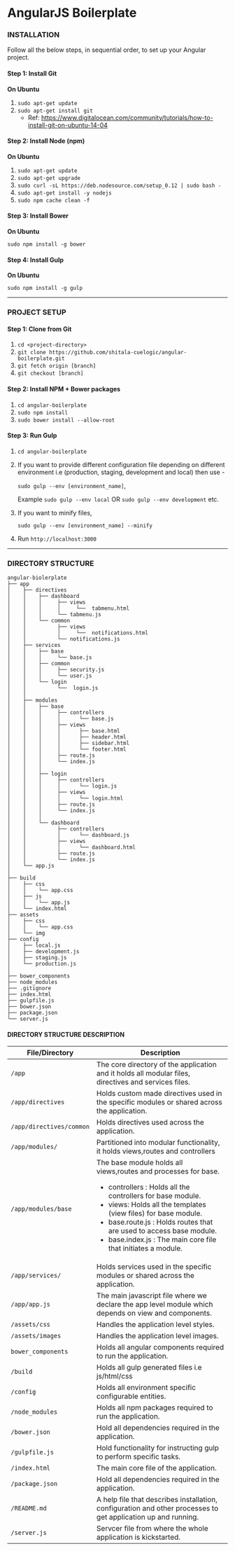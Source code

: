 # AngularJS Boilerplate

### INSTALLATION

Follow all the below steps, in sequential order, to set up your Angular project.

#### Step 1: Install Git

**On Ubuntu**

1. `sudo apt-get update`
2. `sudo apt-get install git`
    - Ref: https://www.digitalocean.com/community/tutorials/how-to-install-git-on-ubuntu-14-04

#### Step 2: Install Node (npm)

**On Ubuntu**

1. `sudo apt-get update`
2. `sudo apt-get upgrade`
3. `sudo curl -sL https://deb.nodesource.com/setup_0.12 | sudo bash -`
4. `sudo apt-get install -y nodejs`
5. `sudo npm cache clean -f`

#### Step 3: Install Bower

**On Ubuntu**

`sudo npm install -g bower`

#### Step 4: Install Gulp

**On Ubuntu**

`sudo npm install -g gulp`

***

### PROJECT SETUP

#### Step 1: Clone from Git

1. `cd <project-directory>`
1. `git clone https://github.com/shitala-cuelogic/angular-boilerplate.git`
2. `git fetch origin [branch]`
3. `git checkout [branch]`

#### Step 2: Install NPM + Bower packages

1. `cd angular-boilerplate`
2. `sudo npm install`
3. `sudo bower install --allow-root`

#### Step 3: Run Gulp

1. `cd angular-boilerplate`
2.  If you want to provide different configuration file depending on different environment i.e (production, staging, development and local) then use -

    `sudo gulp --env [environment_name]`,

    Example `sudo gulp --env local` OR `sudo gulp --env development` etc.

3. If you want to minify files,

    `sudo gulp --env [environment_name] --minify`

4. Run `http://localhost:3000`


***

### DIRECTORY STRUCTURE


```
angular-biolerplate
├── app
│    ├── directives
│    │    ├── dashboard
│    │    │     ├── views
│    │    │     │     └──  tabmenu.html
│    │    │     └── tabmenu.js
│    │    └── common
│    │          ├── views
│    │          │     └──  notifications.html
│    │          └── notifications.js
│    ├── services
│    │    ├── base
│    │    │     └── base.js
│    │    ├── common
│    │    │     ├── security.js
│    │    │     └── user.js
│    │    └── login
│    │          └──  login.js
│    │
│    ├── modules
│    │    ├── base
│    │    │     ├── controllers
│    │    │     │      └── base.js
│    │    │     ├── views
│    │    │     │      ├── base.html
│    │    │     │      ├── header.html
│    │    │     │      ├── sidebar.html
│    │    │     │      └── footer.html
│    │    │     ├── route.js
│    │    │     └── index.js
│    │    │
│    │    ├── login
│    │    │     ├── controllers
│    │    │     │      └── login.js
│    │    │     ├── views
│    │    │     │      └── login.html
│    │    │     ├── route.js
│    │    │     └── index.js
│    │    │
│    │    └── dashboard
│    │          ├── controllers
│    │          │      └── dashboard.js
│    │          ├── views
│    │          │      └── dashboard.html
│    │          ├── route.js
│    │          └── index.js
│    └── app.js
│
├── build
│    ├── css
│    │    └── app.css
│    ├── js
│    │    └── app.js
│    └── index.html
├── assets
│    ├── css
│    │    └── app.css
│    └── img
├── config
│    ├── local.js
│    ├── development.js
│    ├── staging.js
│    └── production.js
│
├── bower_components
├── node_modules
├── .gitignore
├── index.html
├── gulpfile.js
├── bower.json
├── package.json
└── server.js

```

#### DIRECTORY STRUCTURE DESCRIPTION

| File/Directory | Description |
| --- | --- |
| `/app` | The core directory of the application and it holds all modular files, directives and services files. |
| `/app/directives` | Holds custom made directives used in the specific modules or shared across the application. |
| `/app/directives/common` | Holds directives used across the application. |
| `/app/modules/` | Partitioned into modular functionality, it holds views,routes and controllers |
| `/app/modules/base` | The base module holds all views,routes and processes for base. <ul><li>controllers : Holds all the controllers for base module. </li><li>views: Holds all the templates (view files) for base module.</li><li>base.route.js : Holds routes that are used to access base module.</li><li>base.index.js : The main core file that initiates a module.</li></ul> |
| `/app/services/` | Holds services used in the specific modules or shared across the application. |
| `/app/app.js` | The main javascript file where we declare the app level module which depends on view and components. |
| `/assets/css` | Handles the application level styles. |
| `/assets/images` | Handles the application level images. |
| `bower_components` | Holds all angular components required to run the application. |
| `/build` | Holds all gulp generated files i.e js/html/css |
| `/config` | Holds all environment specific configurable entities. |
| `/node_modules` | Holds all npm packages required to run the application. |
| `/bower.json` | Hold all dependencies required in the application. |
| `/gulpfile.js` | Hold functionality for instructing gulp to perform specific tasks. |
| `/index.html` | The main core file of the application. |
| `/package.json` | Hold all dependencies required in the application. |
| `/README.md` | A help file that describes installation, configuration and other processes to get application up and running. |
| `/server.js` | Servcer file from where the whole application is kickstarted. |

